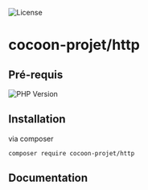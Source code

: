 ![License](https://img.shields.io/badge/Licence-MIT-green)

# cocoon-projet/http

## Pré-requis

![PHP Version](https://img.shields.io/badge/php:version-8.0-blue)

## Installation

via composer
```
composer require cocoon-projet/http
```
## Documentation